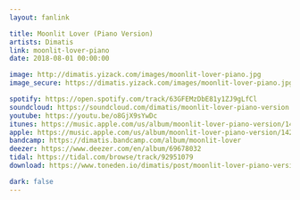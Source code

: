 ```yaml
---
layout: fanlink

title: Moonlit Lover (Piano Version)
artists: Dimatis
link: moonlit-lover-piano
date: 2018-08-01 00:00:00

image: http://dimatis.yizack.com/images/moonlit-lover-piano.jpg
image_secure: https://dimatis.yizack.com/images/moonlit-lover-piano.jpg

spotify: https://open.spotify.com/track/63GFEMzDbE81y1ZJ9gLfCl
soundcloud: https://soundcloud.com/dimatis/moonlit-lover-piano-version
youtube: https://youtu.be/o8GjX9sYwDc
itunes: https://music.apple.com/us/album/moonlit-lover-piano-version/1420477130?i=1420477134&app=itunes
apple: https://music.apple.com/us/album/moonlit-lover-piano-version/1420477130?i=1420477134&app=music
bandcamp: https://dimatis.bandcamp.com/album/moonlit-lover
deezer: https://www.deezer.com/en/album/69678032
tidal: https://tidal.com/browse/track/92951079
download: https://www.toneden.io/dimatis/post/moonlit-lover-piano-version

dark: false
---
```

